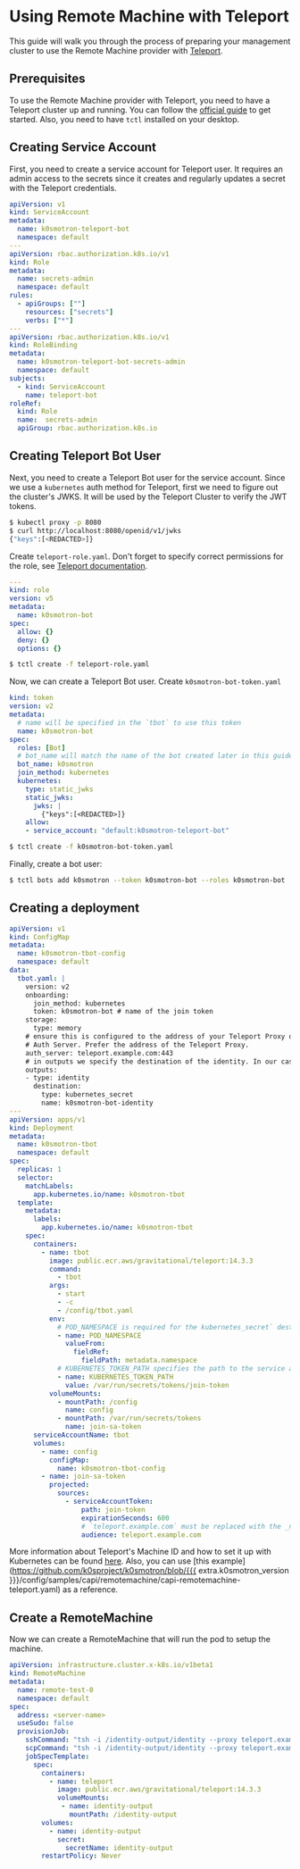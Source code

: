 # Using Remote Machine with Teleport

This guide will walk you through the process of preparing your management cluster to use the Remote Machine provider with [Teleport](https://goteleport.com/).

## Prerequisites

To use the Remote Machine provider with Teleport, you need to have a Teleport cluster up and running. You can follow the [official guide](https://goteleport.com/docs/quickstart/) to get started.
Also, you need to have `tctl` installed on your desktop.

## Creating Service Account

First, you need to create a service account for Teleport user. It requires an admin access to the secrets since it creates and regularly updates a secret with the Teleport credentials.

```yaml
apiVersion: v1
kind: ServiceAccount
metadata:
  name: k0smotron-teleport-bot
  namespace: default
---
apiVersion: rbac.authorization.k8s.io/v1
kind: Role
metadata:
  name: secrets-admin
  namespace: default
rules:
  - apiGroups: [""]
    resources: ["secrets"]
    verbs: ["*"]
---
apiVersion: rbac.authorization.k8s.io/v1
kind: RoleBinding
metadata:
  name: k0smotron-teleport-bot-secrets-admin
  namespace: default
subjects:
  - kind: ServiceAccount
    name: teleport-bot
roleRef:
  kind: Role
  name:  secrets-admin
  apiGroup: rbac.authorization.k8s.io
```

## Creating Teleport Bot User

Next, you need to create a Teleport Bot user for the service account. Since we use a `kubernetes` auth method for Teleport, first we need to figure out the cluster's JWKS. 
It will be used by the Teleport Cluster to verify the JWT tokens.

```bash
$ kubectl proxy -p 8080
$ curl http://localhost:8080/openid/v1/jwks
{"keys":[<REDACTED>]}
```

Create `teleport-role.yaml`. Don't forget to specify correct permissions for the role, see [Teleport documentation](https://goteleport.com/docs/access-controls/guides/role-templates/).

```yaml
---
kind: role
version: v5
metadata:
  name: k0smotron-bot
spec:
  allow: {}
  deny: {}
  options: {}
```

```bash
$ tctl create -f teleport-role.yaml
```

Now, we can create a Teleport Bot user. Create `k0smotron-bot-token.yaml`

```yaml
kind: token
version: v2
metadata:
  # name will be specified in the `tbot` to use this token
  name: k0smotron-bot
spec:
  roles: [Bot]
  # bot_name will match the name of the bot created later in this guide.
  bot_name: k0smotron
  join_method: kubernetes
  kubernetes:
    type: static_jwks
    static_jwks:
      jwks: |
        {"keys":[<REDACTED>]}
    allow:
    - service_account: "default:k0smotron-teleport-bot"
```

```bash
$ tctl create -f k0smotron-bot-token.yaml
```

Finally, create a bot user:

```bash
$ tctl bots add k0smotron --token k0smotron-bot --roles k0smotron-bot
```

## Creating a deployment

```yaml
apiVersion: v1
kind: ConfigMap
metadata:
  name: k0smotron-tbot-config
  namespace: default
data:
  tbot.yaml: |
    version: v2
    onboarding:
      join_method: kubernetes
      token: k0smotron-bot # name of the join token
    storage:
      type: memory
    # ensure this is configured to the address of your Teleport Proxy or
    # Auth Server. Prefer the address of the Teleport Proxy.
    auth_server: teleport.example.com:443
    # in outputs we specify the destination of the identity. In our case we will put it into the kubernetes secret.
    outputs:
    - type: identity
      destination:
        type: kubernetes_secret
        name: k0smotron-bot-identity
---
apiVersion: apps/v1
kind: Deployment
metadata:
  name: k0smotron-tbot
  namespace: default
spec:
  replicas: 1
  selector:
    matchLabels:
      app.kubernetes.io/name: k0smotron-tbot
  template:
    metadata:
      labels:
        app.kubernetes.io/name: k0smotron-tbot
    spec:
      containers:
        - name: tbot
          image: public.ecr.aws/gravitational/teleport:14.3.3
          command:
            - tbot
          args:
            - start
            - -c
            - /config/tbot.yaml
          env:
            # POD_NAMESPACE is required for the kubernetes_secret` destination type to work correctly.
            - name: POD_NAMESPACE
              valueFrom:
                fieldRef:
                  fieldPath: metadata.namespace
            # KUBERNETES_TOKEN_PATH specifies the path to the service account JWT to use for joining.
            - name: KUBERNETES_TOKEN_PATH
              value: /var/run/secrets/tokens/join-token
          volumeMounts:
            - mountPath: /config
              name: config
            - mountPath: /var/run/secrets/tokens
              name: join-sa-token
      serviceAccountName: tbot
      volumes:
        - name: config
          configMap:
            name: k0smotron-tbot-config
        - name: join-sa-token
          projected:
            sources:
              - serviceAccountToken:
                  path: join-token
                  expirationSeconds: 600
                  # `teleport.example.com` must be replaced with the _name_ of your Teleport cluster.
                  audience: teleport.example.com
```

More information about Teleport's Machine ID and how to set it up with Kubernetes can be found [here](https://goteleport.com/docs/machine-id/deployment/kubernetes/).
Also, you can use [this example](https://github.com/k0sproject/k0smotron/blob/{{{ extra.k0smotron_version }}}/config/samples/capi/remotemachine/capi-remotemachine-teleport.yaml) as a reference.

## Create a RemoteMachine

Now we can create a RemoteMachine that will run the pod to setup the machine.

```yaml
apiVersion: infrastructure.cluster.x-k8s.io/v1beta1
kind: RemoteMachine
metadata:
  name: remote-test-0
  namespace: default
spec:
  address: <server-name>
  useSudo: false
  provisionJob:
    sshCommand: "tsh -i /identity-output/identity --proxy teleport.example.com:443 ssh"
    scpCommand: "tsh -i /identity-output/identity --proxy teleport.example.com:443 scp"
    jobSpecTemplate:
      spec:
        containers:
          - name: teleport
            image: public.ecr.aws/gravitational/teleport:14.3.3
            volumeMounts:
             - name: identity-output
               mountPath: /identity-output
        volumes:
          - name: identity-output
            secret:
              secretName: identity-output
        restartPolicy: Never
```
